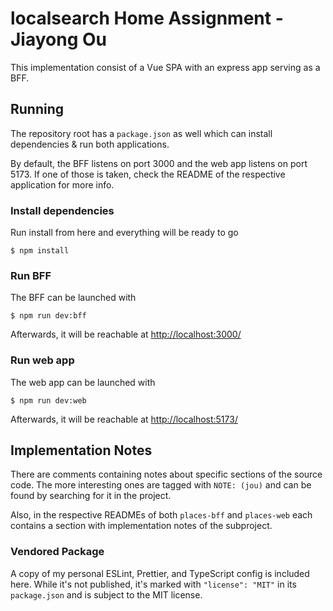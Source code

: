 # localsearch Home Assignment - Jiayong Ou

This implementation consist of a Vue SPA with an express app serving as a BFF.

## Running

The repository root has a `package.json` as well which can install dependencies & run both applications.

By default, the BFF listens on port 3000 and the web app listens on port 5173. If one of those is taken, check the README of the respective application for more info.

### Install dependencies

Run install from here and everything will be ready to go

```shell
$ npm install
```

### Run BFF

The BFF can be launched with

```shell
$ npm run dev:bff
```

Afterwards, it will be reachable at <http://localhost:3000/>

### Run web app

The web app can be launched with

```shell
$ npm run dev:web
```

Afterwards, it will be reachable at <http://localhost:5173/>

## Implementation Notes

There are comments containing notes about specific sections of the source code. The more interesting ones are tagged with `NOTE: (jou)` and can be found by searching for it in the project.

Also, in the respective READMEs of both `places-bff` and `places-web` each contains a section with implementation notes of the subproject.

### Vendored Package

A copy of my personal ESLint, Prettier, and TypeScript config is included here. While it's not published, it's marked with `"license": "MIT"` in its `package.json` and is subject to the MIT license.
